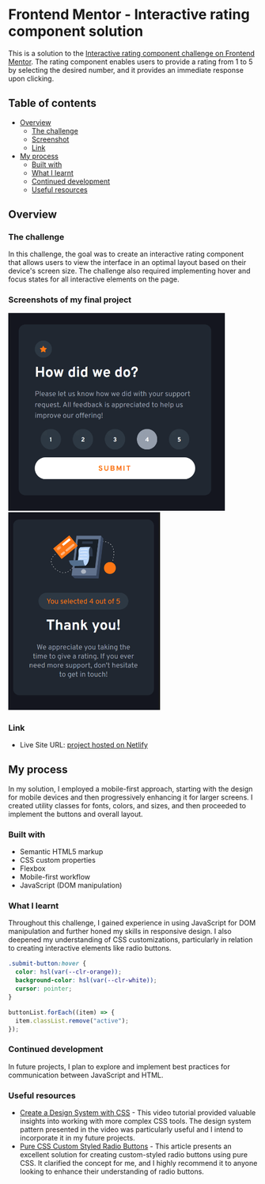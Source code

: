 # Frontend Mentor - Interactive rating component solution

This is a solution to the [Interactive rating component challenge on Frontend Mentor](https://www.frontendmentor.io/challenges/interactive-rating-component-koxpeBUmI). The rating component enables users to provide a rating from 1 to 5 by selecting the desired number, and it provides an immediate response upon clicking.

## Table of contents

- [Overview](#overview)
  - [The challenge](#the-challenge)
  - [Screenshot](#screenshots-of-my-final-project)
  - [Link](#link)
- [My process](#my-process)
  - [Built with](#built-with)
  - [What I learnt](#what-i-learnt)
  - [Continued development](#continued-development)
  - [Useful resources](#useful-resources)

## Overview

### The challenge

In this challenge, the goal was to create an interactive rating component that allows users to view the interface in an optimal layout based on their device's screen size. The challenge also required implementing hover and focus states for all interactive elements on the page.

### Screenshots of my final project

<span>
<img src="./images/desktop-complete.png" height=400>
<img src="./images/mobile-complete.png" height=400>
</span>

### Link

- Live Site URL: [project hosted on Netlify](https://mellow-sprinkles-476ed8.netlify.app)

## My process

In my solution, I employed a mobile-first approach, starting with the design for mobile devices and then progressively enhancing it for larger screens. I created utility classes for fonts, colors, and sizes, and then proceeded to implement the buttons and overall layout.

### Built with

- Semantic HTML5 markup
- CSS custom properties
- Flexbox
- Mobile-first workflow
- JavaScript (DOM manipulation)

### What I learnt

Throughout this challenge, I gained experience in using JavaScript for DOM manipulation and further honed my skills in responsive design. I also deepened my understanding of CSS customizations, particularly in relation to creating interactive elements like radio buttons.

```css
.submit-button:hover {
  color: hsl(var(--clr-orange));
  background-color: hsl(var(--clr-white));
  cursor: pointer;
}
```

```js
buttonList.forEach((item) => {
  item.classList.remove("active");
});
```

### Continued development

In future projects, I plan to explore and implement best practices for communication between JavaScript and HTML.

### Useful resources

- [Create a Design System with CSS](https://www.youtube.com/watch?v=lRaL-8qZ0mM) - This video tutorial provided valuable insights into working with more complex CSS tools. The design system pattern presented in the video was particularly useful and I intend to incorporate it in my future projects.
- [Pure CSS Custom Styled Radio Buttons](https://moderncss.dev/pure-css-custom-styled-radio-buttons/) - This article presents an excellent solution for creating custom-styled radio buttons using pure CSS. It clarified the concept for me, and I highly recommend it to anyone looking to enhance their understanding of radio buttons.

